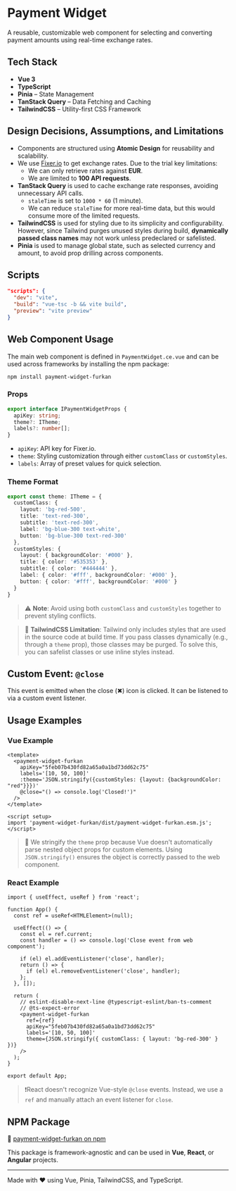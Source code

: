 # Payment Widget

A reusable, customizable web component for selecting and converting payment amounts using real-time exchange rates.

## Tech Stack

- **Vue 3**
- **TypeScript**
- **Pinia** – State Management
- **TanStack Query** – Data Fetching and Caching
- **TailwindCSS** – Utility-first CSS Framework

## Design Decisions, Assumptions, and Limitations

- Components are structured using **Atomic Design** for reusability and scalability.
- We use [Fixer.io](https://fixer.io) to get exchange rates. Due to the trial key limitations:
    - We can only retrieve rates against **EUR**.
    - We are limited to **100 API requests**.
- **TanStack Query** is used to cache exchange rate responses, avoiding unnecessary API calls.
    - `staleTime` is set to `1000 * 60` (1 minute).
    - We can reduce `staleTime` for more real-time data, but this would consume more of the limited requests.
- **TailwindCSS** is used for styling due to its simplicity and configurability. However, since Tailwind purges unused styles during build, **dynamically passed class names** may not work unless predeclared or safelisted.
- **Pinia** is used to manage global state, such as selected currency and amount, to avoid prop drilling across components.

## Scripts

```json
"scripts": {
  "dev": "vite",
  "build": "vue-tsc -b && vite build",
  "preview": "vite preview"
}
```

## Web Component Usage

The main web component is defined in `PaymentWidget.ce.vue` and can be used across frameworks by installing the npm package:

```
npm install payment-widget-furkan
```

### Props

```ts
export interface IPaymentWidgetProps {
  apiKey: string;
  theme?: ITheme;
  labels?: number[];
}
```

- `apiKey`: API key for Fixer.io.
- `theme`: Styling customization through either `customClass` or `customStyles`.
- `labels`: Array of preset values for quick selection.

### Theme Format

```ts
export const theme: ITheme = {
  customClass: {
    layout: 'bg-red-500',
    title: 'text-red-300',
    subtitle: 'text-red-300',
    label: 'bg-blue-300 text-white',
    button: 'bg-blue-300 text-red-300'
  },
  customStyles: {
    layout: { backgroundColor: '#000' },
    title: { color: '#535353' },
    subtitle: { color: '#444444' },
    label: { color: '#fff', backgroundColor: '#000' },
    button: { color: '#fff', backgroundColor: '#000' }
  }
}
```

> ⚠️ **Note**: Avoid using both `customClass` and `customStyles` together to prevent styling conflicts.

> 📌 **TailwindCSS Limitation**: Tailwind only includes styles that are used in the source code at build time. If you pass classes dynamically (e.g., through a `theme` prop), those classes may be purged. To solve this, you can safelist classes or use inline styles instead.

## Custom Event: `@close`

This event is emitted when the close (✖) icon is clicked. It can be listened to via a custom event listener.

## Usage Examples

### Vue Example

```vue
<template>
  <payment-widget-furkan
    apiKey="5feb07b430fd82a65a0a1bd73dd62c75"
    labels='[10, 50, 100]'
    :theme='JSON.stringify({customStyles: {layout: {backgroundColor: "red"}}})'
    @close="() => console.log('Closed!')"
  />
</template>

<script setup>
import 'payment-widget-furkan/dist/payment-widget-furkan.esm.js';
</script>
```

> 🌟 We stringify the `theme` prop because Vue doesn't automatically parse nested object props for custom elements. Using `JSON.stringify()` ensures the object is correctly passed to the web component.

### React Example

```tsx
import { useEffect, useRef } from 'react';

function App() {
  const ref = useRef<HTMLElement>(null);

  useEffect(() => {
    const el = ref.current;
    const handler = () => console.log('Close event from web component');

    if (el) el.addEventListener('close', handler);
    return () => {
      if (el) el.removeEventListener('close', handler);
    };
  }, []);

  return (
    // eslint-disable-next-line @typescript-eslint/ban-ts-comment
    // @ts-expect-error
    <payment-widget-furkan
      ref={ref}
      apiKey="5feb07b430fd82a65a0a1bd73dd62c75"
      labels='[10, 50, 100]'
      theme={JSON.stringify({ customClass: { layout: 'bg-red-300' } })}
    />
  );
}

export default App;
```

> ❗React doesn't recognize Vue-style `@close` events. Instead, we use a `ref` and manually attach an event listener for `close`.

## NPM Package

🔗 [payment-widget-furkan on npm](https://www.npmjs.com/package/payment-widget-furkan)

This package is framework-agnostic and can be used in **Vue**, **React**, or **Angular** projects.

---

Made with ❤️ using Vue, Pinia, TailwindCSS, and TypeScript.